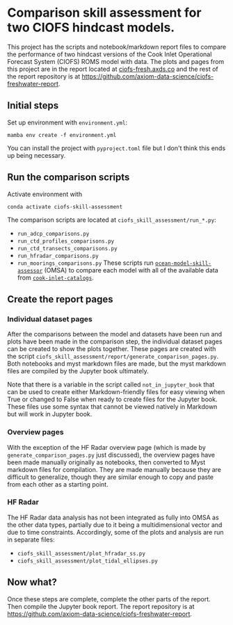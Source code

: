 # Comparison skill assessment for two CIOFS hindcast models.

This project has the scripts and notebook/markdown report files to compare the performance of two hindcast versions of the Cook Inlet Operational Forecast System (CIOFS) ROMS model with data. The plots and pages from this project are in the report located at [ciofs-fresh.axds.co](https://ciofs-fresh.axds.co) and the rest of the report repository is at https://github.com/axiom-data-science/ciofs-freshwater-report.


## Initial steps

Set up environment with `environment.yml`:

    mamba env create -f environment.yml

You can install the project with `pyproject.toml` file but I don't think this ends up being necessary.

## Run the comparison scripts

Activate environment with 

    conda activate ciofs-skill-assessment

The comparison scripts are located at `ciofs_skill_assessment/run_*.py`:
* `run_adcp_comparisons.py`
* `run_ctd_profiles_comparisons.py`
* `run_ctd_transects_comparisons.py`
* `run_hfradar_comparisons.py`
* `run_moorings_comparisons.py`
These scripts run [`ocean-model-skill-assessor`](https://github.com/axiom-data-science/ocean-model-skill-assessor) (OMSA) to compare each model with all of the available data from [`cook-inlet-catalogs`](https://github.com/axiom-data-science/cook-inlet-catalogs).


## Create the report pages


### Individual dataset pages

After the comparisons between the model and datasets have been run and plots have been made in the comparison step, the individual dataset pages can be created to show the plots together. These pages are created with the script `ciofs_skill_assessment/report/generate_comparison_pages.py`. Both notebooks and myst markdown files are made, but the myst markdown files are compiled by the Jupyter book ultimately.

Note that there is a variable in the script called `not_in_jupyter_book` that can be used to create either Markdown-friendly files for easy viewing when True or changed to False when ready to create files for the Jupyter book. These files use some syntax that cannot be viewed natively in Markdown but will work in Jupyter book.


### Overview pages

With the exception of the HF Radar overview page (which is made by `generate_comparison_pages.py` just discussed), the overview pages have been made manually originally as notebooks, then converted to Myst markdown files for compilation. They are made manually because they are difficult to generalize, though they are similar enough to copy and paste from each other as a starting point.


### HF Radar

The HF Radar data analysis has not been integrated as fully into OMSA as the other data types, partially due to it being a multidimensional vector and due to time constraints. Accordingly, some of the plots and analysis are run in separate files:
* `ciofs_skill_assessment/plot_hfradar_ss.py`
* `ciofs_skill_assessment/plot_tidal_ellipses.py`


## Now what?

Once these steps are complete, complete the other parts of the report. Then compile the Jupyter book report. The report repository is at https://github.com/axiom-data-science/ciofs-freshwater-report.